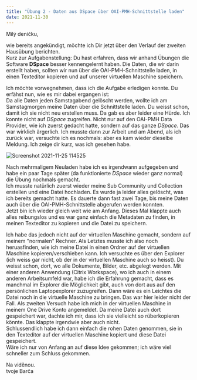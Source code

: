```yaml
---
title: "Übung 2 - Daten aus DSpace über OAI-PMH-Schnittstelle laden"
date: 2021-11-30
---
```


Milý deníčku,

wie bereits angekündigt, möchte ich Dir jetzt über den Verlauf der zweiten Hausübung berichten. <br>
Kurz zur Aufgabenstellung: Du hast erfahren, dass wir anhand Übungen die Software **DSpace** besser kennengelernt haben. Die Daten, die wir darin erstellt haben, sollten wir nun über die OAI-PMH-Schnittstelle laden, in einen Texteditor kopieren und auf unserer virtuellen Maschine speichern.

Ich möchte vorwegnehmen, dass ich die Aufgabe erledigen konnte. Du erfähst nun, wie es mir dabei ergangen ist: <br>
Da alle Daten jeden Samstagabend gelöscht werden, wollte ich am Samstagmorgen meine Daten über die Schnittstelle laden. Du weisst schon, damit ich sie nicht neu erstellen muss.
Da gab es aber leider eine Hürde. Ich konnte nicht auf *DSpace* zugreifen. Nicht nur auf den OAI-PMH Data Provider, wie ich zuerst gedacht hatte, sondern auf das ganze *DSpace*.
Das war wirklich ärgerlich. Ich musste dann zur Arbeit und am Abend, als ich zurück war, versuchte ich es nochmals: aber es kam wieder dieselbe Meldung. Ich zeige dir kurz, was ich gesehen habe. 

![Screenshot 2021-11-25 114525](https://user-images.githubusercontent.com/90834630/144018644-067e9c39-fc4c-458f-90eb-d0a4451e9277.png)

Nach mehrmaligem Neuladen habe ich es irgendwann aufgegeben und habe ein paar Tage später (da funktionierte *DSpace* wieder ganz normal) die Übung nochmals gemacht. <br>
Ich musste natürlich zuerst wieder meine Sub Community und Collection erstellen und eine Datei hochladen. Es wurde ja leider alles gelöscht, was ich bereits gemacht hatte.
Es dauerte dann fast zwei Tage, bis meine Daten auch über die OAI-PMH-Schnittstelle abgerufen werden konnten. <br>
Jetzt bin ich wieder gleich weit wie am Anfang. Dieses Mal klappte auch alles reibungslos und es war ganz einfach die Metadaten zu finden, in meinen Texteditor zu kopieren und
die Datei zu speichern.

Ich habe das jedoch nicht auf der virtuellen Maschine gemacht, sondern auf meinem "normalen" Rechner. Als Letztes musste ich also noch heruasfinden, wie ich meine Datei in einen
Ordner auf der virtuellen Maschine kopieren/verschieben kann. Ich versuchte es über den Explorer (ich weiss gar nicht, ob der in der virtuellen Maschine auch so heisst). Du weisst schon, dort, wo alle Dokumente, Bilder, etc. abgelegt werden. Mit einer anderen Anwendung (Citrix Workspace), wo ich auch in einem anderen Arbeitsumfeld war, habe ich die Erfahrung gemacht, dass es manchmal im Explorer die Möglichkeit gibt, auch von dort aus auf den persönlichen Laptopexplorer zuzugreifen. Dann wäre es ein Leichtes die Datei noch in die virtuelle Maschine zu bringen. Das war hier leider nicht der Fall. Als zweiten Versuch habe ich mich in der virtuellen Maschine in meinem One Drive Konto angemeldet. Da meine Datei auch dort gespeichert war, dachte ich mir, dass ich sie vielleicht so rüberkopieren könnte. Das klappte irgendwie aber auch nicht. <br>
Schlussendlich habe ich dann einfach die rohen Daten genommen, sie in den Texteditor auf der virtuellen Maschine kopiert und diese Datei gespeichert. <br> 
Wäre ich nur von Anfang an auf diese Idee gekommen; ich wäre viel schneller zum Schluss gekommen.

Na viděnou. <br>
tvoje Barča
